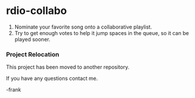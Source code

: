 # rdio-collabo

1. Nominate your favorite song onto a collaborative playlist.  
2. Try to get enough votes to help it jump spaces in the queue, so it can be played sooner.

### Project Relocation

This project has been moved to another repository.

If you have any questions contact me.

-frank
